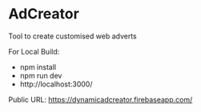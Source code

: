 # AdCreator
Tool to create customised web adverts

For Local Build:
 - npm install
 - npm run dev
 - http://localhost:3000/

Public URL: https://dynamicadcreator.firebaseapp.com/
